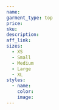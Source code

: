 ```yaml
---
name:
garment_type: top
price:
sku:
description:
aff_link:
sizes:
  - XS
  - Small
  - Medium
  - Large
  - XL
styles:
  - name:
    color:
    image:
---
```

